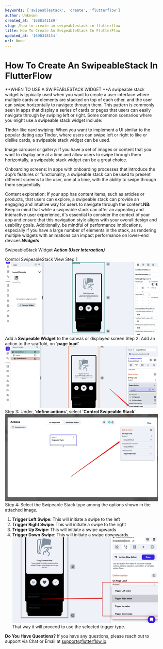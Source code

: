 ```yaml
---
keywords: ['swipeablestack', 'create', 'flutterflow']
author: Unknown
created_at: '1688142189'
slug: /how-to-create-an-swipeablestack-in-flutterflow
title: How To Create An SwipeableStack In FlutterFlow
updated_at: '1690348154'
url: None
---
```

# How To Create An SwipeableStack In FlutterFlow

**WHEN TO USE A SWIPEABLESTACK WIDGET **A swipeable stack widget is typically used when you want to create a user interface where multiple cards or elements are stacked on top of each other, and the user can swipe horizontally to navigate through them. This pattern is commonly seen in apps that display a series of cards or pages that users can easily navigate through by swiping left or right. Some common scenarios where you might use a swipeable stack widget include:

Tinder-like card swiping: When you want to implement a UI similar to the popular dating app Tinder, where users can swipe left or right to like or dislike cards, a swipeable stack widget can be used.

Image carousel or gallery: If you have a set of images or content that you want to display one at a time and allow users to swipe through them horizontally, a swipeable stack widget can be a great choice.

Onboarding screens: In apps with onboarding processes that introduce the app's features or functionality, a swipeable stack can be used to present different screens to the user, one at a time, with the ability to swipe through them sequentially.

Content exploration: If your app has content items, such as articles or products, that users can explore, a swipeable stack can provide an engaging and intuitive way for users to navigate through the content.**NB**: Keep in mind that while a swipeable stack can offer an appealing and interactive user experience, it's essential to consider the context of your app and ensure that this navigation style aligns with your overall design and usability goals. Additionally, be mindful of performance implications, especially if you have a large number of elements in the stack, as rendering multiple widgets with animations can impact performance on lower-end devices.***Widgets***

SwipeableStack Widget
***Action (User Interaction)***

Control SwipeableStack View
Step 1: ​
![](../assets/20250430121211148785.png)Add a **Swipeable Widget** to the canvas or displayed screen.Step 2: Add an action to the scaffold, on '**page load**'
![](../assets/20250430121211468522.png)Step 3: Under, '**define actions**', select '**Control Swipeable Stack**' ​
![](../assets/20250430121211781606.png)Step 4: Select the Swipeable Stack type among the options shown in the attached image.
1. **Trigger Left Swipe**: This will initiate a swipe to the left
2. **Trigger Right Swipe:** This will initiate a swipe to the right
3. **Trigger Up Swipe**: This will initiate a swipe upwards
4. **Trigger Down Swipe**: This will initiate a swipe downwards. ​
![](../assets/20250430121212153377.png)That way it will proceed to use the selected trigger type. 

**Do You Have Questions?**
If you have any questions, please reach out to support via Chat or Email at support@flutterflow.io.